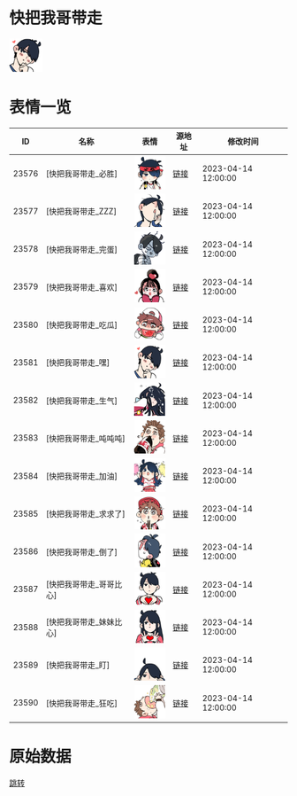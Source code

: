 # 快把我哥带走

<img src="./cover.png" height="60" alt="cover" />

# 表情一览

|ID|名称|表情|源地址|修改时间|
|----|----|----|----|----|
|23576|[快把我哥带走_必胜]|<img src="./pic/023576_%5B快把我哥带走_必胜%5D.png" height="60" alt="必胜"/>|[链接](https://i0.hdslb.com/bfs/garb/94bf9b8f61f3242a86f761e62ee559a7052f3dd3.png)|2023-04-14 12:00:00|
|23577|[快把我哥带走_ZZZ]|<img src="./pic/023577_%5B快把我哥带走_ZZZ%5D.png" height="60" alt="ZZZ"/>|[链接](https://i0.hdslb.com/bfs/garb/ad5ffe5ce687a3c4ca222a69f1075eb9224e5940.png)|2023-04-14 12:00:00|
|23578|[快把我哥带走_完蛋]|<img src="./pic/023578_%5B快把我哥带走_完蛋%5D.png" height="60" alt="完蛋"/>|[链接](https://i0.hdslb.com/bfs/garb/073f16ada3a447b3a2279e2c28977f69216aea11.png)|2023-04-14 12:00:00|
|23579|[快把我哥带走_喜欢]|<img src="./pic/023579_%5B快把我哥带走_喜欢%5D.png" height="60" alt="喜欢"/>|[链接](https://i0.hdslb.com/bfs/garb/a69f2dbed7d63930a7ca1b705502a4061ffead6c.png)|2023-04-14 12:00:00|
|23580|[快把我哥带走_吃瓜]|<img src="./pic/023580_%5B快把我哥带走_吃瓜%5D.png" height="60" alt="吃瓜"/>|[链接](https://i0.hdslb.com/bfs/garb/390f90001254f5edfb51525c737f0fb80494c6e2.png)|2023-04-14 12:00:00|
|23581|[快把我哥带走_嘿]|<img src="./pic/023581_%5B快把我哥带走_嘿%5D.png" height="60" alt="嘿"/>|[链接](https://i0.hdslb.com/bfs/garb/6d409c976eb0e65a3653ea64bb067daaf9618558.png)|2023-04-14 12:00:00|
|23582|[快把我哥带走_生气]|<img src="./pic/023582_%5B快把我哥带走_生气%5D.png" height="60" alt="生气"/>|[链接](https://i0.hdslb.com/bfs/garb/9e927e5b78066434367694f5a4d2420f9c2badc1.png)|2023-04-14 12:00:00|
|23583|[快把我哥带走_吨吨吨]|<img src="./pic/023583_%5B快把我哥带走_吨吨吨%5D.png" height="60" alt="吨吨吨"/>|[链接](https://i0.hdslb.com/bfs/garb/c94b7cf30a0e5890b3f489be534ef5b390cb131e.png)|2023-04-14 12:00:00|
|23584|[快把我哥带走_加油]|<img src="./pic/023584_%5B快把我哥带走_加油%5D.png" height="60" alt="加油"/>|[链接](https://i0.hdslb.com/bfs/garb/a3c41ebca1fec80704cf0d48049398afc557c5a2.png)|2023-04-14 12:00:00|
|23585|[快把我哥带走_求求了]|<img src="./pic/023585_%5B快把我哥带走_求求了%5D.png" height="60" alt="求求了"/>|[链接](https://i0.hdslb.com/bfs/garb/4eff9a21713c9166bf8586929531919400c200de.png)|2023-04-14 12:00:00|
|23586|[快把我哥带走_倒了]|<img src="./pic/023586_%5B快把我哥带走_倒了%5D.png" height="60" alt="倒了"/>|[链接](https://i0.hdslb.com/bfs/garb/ef8678936a381895754d031a2981e4c009c48b37.png)|2023-04-14 12:00:00|
|23587|[快把我哥带走_哥哥比心]|<img src="./pic/023587_%5B快把我哥带走_哥哥比心%5D.png" height="60" alt="哥哥比心"/>|[链接](https://i0.hdslb.com/bfs/garb/beae62b7bdf43f381515825456580c3c5a167ae7.png)|2023-04-14 12:00:00|
|23588|[快把我哥带走_妹妹比心]|<img src="./pic/023588_%5B快把我哥带走_妹妹比心%5D.png" height="60" alt="妹妹比心"/>|[链接](https://i0.hdslb.com/bfs/garb/43c39b5e484f933ce67717f8e68c72bd639f20e1.png)|2023-04-14 12:00:00|
|23589|[快把我哥带走_盯]|<img src="./pic/023589_%5B快把我哥带走_盯%5D.png" height="60" alt="盯"/>|[链接](https://i0.hdslb.com/bfs/garb/fb0714705083e3f566dbb105675aaa60b989dd67.png)|2023-04-14 12:00:00|
|23590|[快把我哥带走_狂吃]|<img src="./pic/023590_%5B快把我哥带走_狂吃%5D.png" height="60" alt="狂吃"/>|[链接](https://i0.hdslb.com/bfs/garb/a21fcec7ef34a3213654f7caf3d90d7d1e8ca8de.png)|2023-04-14 12:00:00|

# 原始数据

[跳转](./raw.json)

